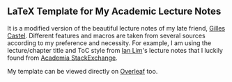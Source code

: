## LaTeX Template for My Academic Lecture Notes

It is a modified version of the beautiful lecture notes of my late friend, [Gilles Castel](https://github.com/gillescastel/lecture-notes). Different features and macros are taken from several sources according to my preference and necessity. For example, I am using the lecture/chapter title and ToC style from [Ian Lim](https://github.com/qmch/partiii-lecture-notes-201819/)'s lecture notes that I luckily found from [Academia StackExchange](https://academia.stackexchange.com/a/148275/122038).

My template can be viewed directly on [Overleaf](https://www.overleaf.com/read/bgvqdrbvnbnq) too. 
